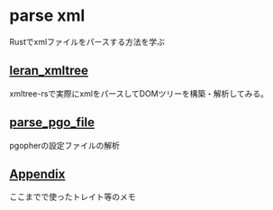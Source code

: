 # parse xml

Rustでxmlファイルをパースする方法を学ぶ

## [leran\_xmltree](./learn_xmltree)

xmltree-rsで実際にxmlをパースしてDOMツリーを構築・解析してみる。

## [parse\_pgo\_file](./parse_pgo_file)

pgopherの設定ファイルの解析

## [Appendix](./Appendix) 

ここまでで使ったトレイト等のメモ

